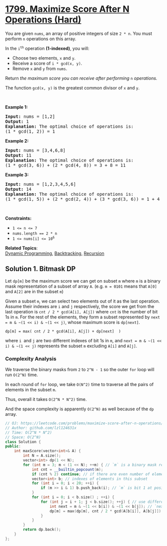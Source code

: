 # [1799. Maximize Score After N Operations (Hard)](https://leetcode.com/problems/maximize-score-after-n-operations/)

<p>You are given <code>nums</code>, an array of positive integers of size <code>2 * n</code>. You must perform <code>n</code> operations on this array.</p>

<p>In the <code>i<sup>th</sup></code> operation <strong>(1-indexed)</strong>, you will:</p>

<ul>
	<li>Choose two elements, <code>x</code> and <code>y</code>.</li>
	<li>Receive a score of <code>i * gcd(x, y)</code>.</li>
	<li>Remove <code>x</code> and <code>y</code> from <code>nums</code>.</li>
</ul>

<p>Return <em>the maximum score you can receive after performing </em><code>n</code><em> operations.</em></p>

<p>The function <code>gcd(x, y)</code> is the greatest common divisor of <code>x</code> and <code>y</code>.</p>

<p>&nbsp;</p>
<p><strong>Example 1:</strong></p>

<pre><strong>Input:</strong> nums = [1,2]
<strong>Output:</strong> 1
<strong>Explanation:</strong>&nbsp;The optimal choice of operations is:
(1 * gcd(1, 2)) = 1
</pre>

<p><strong>Example 2:</strong></p>

<pre><strong>Input:</strong> nums = [3,4,6,8]
<strong>Output:</strong> 11
<strong>Explanation:</strong>&nbsp;The optimal choice of operations is:
(1 * gcd(3, 6)) + (2 * gcd(4, 8)) = 3 + 8 = 11
</pre>

<p><strong>Example 3:</strong></p>

<pre><strong>Input:</strong> nums = [1,2,3,4,5,6]
<strong>Output:</strong> 14
<strong>Explanation:</strong>&nbsp;The optimal choice of operations is:
(1 * gcd(1, 5)) + (2 * gcd(2, 4)) + (3 * gcd(3, 6)) = 1 + 4 + 9 = 14
</pre>

<p>&nbsp;</p>
<p><strong>Constraints:</strong></p>

<ul>
	<li><code>1 &lt;= n &lt;= 7</code></li>
	<li><code>nums.length == 2 * n</code></li>
	<li><code>1 &lt;= nums[i] &lt;= 10<sup>6</sup></code></li>
</ul>


**Related Topics**:  
[Dynamic Programming](https://leetcode.com/tag/dynamic-programming/), [Backtracking](https://leetcode.com/tag/backtracking/), [Recursion](https://leetcode.com/tag/recursion/)

## Solution 1. Bitmask DP

Let `dp[m]` be the maximum score we can get on subset `m` where `m` is a binary mask representation of a subset of array `A`. (e.g. `m = 0101` means that `A[0]` and `A[2]` are in the subset `m`)

Given a subset `m`, we can select two elements out of it as the last operation. Assume their indexes are `i` and `j` respectively, the score we get from the last operation is `cnt / 2 * gcd(A[i], A[j])` where `cnt` is the number of bit 1s in `m`. For the rest of the elements, they form a subset represented by `next = m & ~(1 << i) & ~(1 << j)`, whose maximum score is `dp[next]`.

```
dp[m] = max( cnt / 2 * gcd(A[i], A[j]) + dp[next]  )
```

where `i `and `j` are two different indexes of bit 1s in `m`, and `next = m & ~(1 << i) & ~(1 << j)` represents the subset `m` excluding `A[i]` and `A[j]`.

### Complexity Analysis

We traverse the binary masks from `2` to `2^N - 1` so the outer `for` loop will run `O(2^N)` time.

In each round of `for` loop, we take `O(N^2)` time to traverse all the pairs of elements in the subset `m`.

Thus, overall it takes `O(2^N * N^2)` time.

And the space complexity is apparently `O(2^N)` as well because of the `dp` array.

```cpp
// OJ: https://leetcode.com/problems/maximize-score-after-n-operations/
// Author: github.com/lzl124631x
// Time: O(2^N * N^2)
// Space: O(2^N)
class Solution {
public:
    int maxScore(vector<int>& A) {
        int N = A.size();
        vector<int> dp(1 << N);
        for (int m = 3; m < (1 << N); ++m) { // `m` is a binary mask representation of the elements in the subset
            int cnt = __builtin_popcount(m);
            if (cnt % 2) continue; // if there are even number of elements in this subset, skip
            vector<int> b; // indexes of elements in this subset
            for (int i = 0; i < 20; ++i) {
                if (m >> i & 1) b.push_back(i); // `m` is bit 1 at position `i`, which means that `A[i]` is in the current subset
            }
            for (int i = 0; i < b.size() ; ++i) {
                for (int j = i + 1; j < b.size(); ++j) { // use different pairs as the last operation on this subset
                    int next = m & ~(1 << b[i]) & ~(1 << b[j]); // `next` represents the subset after removing `A[b[i]]` and `A[b[j]]` from subset `m`
                    dp[m] = max(dp[m], cnt / 2 * gcd(A[b[i]], A[b[j]]) + dp[next]); // cnt / 2 * gcd(A[b[i]], A[b[j]]) is the score we get in the last operation. dp[next] is the maximum score we can get on the subset `next.
                }
            }
        }
        return dp.back();
    }
};
```